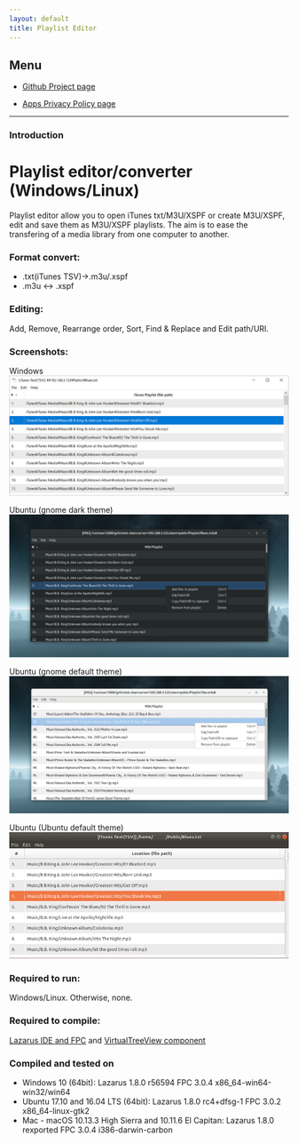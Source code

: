 ```yaml
---
layout: default
title: Playlist Editor
---
```


## Menu

  
* [Github Project page](https://github.com/torum/Playlist-editor)

* [Apps Privacy Policy page](https://torum.github.io/Playlist-editor/app-privacy-policy/)  

  

---------------------------------------
### Introduction  


# Playlist editor/converter (Windows/Linux)
Playlist editor allow you to open iTunes txt/M3U/XSPF or create M3U/XSPF, edit and save them as M3U/XSPF playlists. The aim is to ease the transfering of a media library from one computer to another.  
  
### Format convert:  
- .txt(iTunes TSV)->.m3u/.xspf
- .m3u <-> .xspf  
  
### Editing:  
Add, Remove, Rearrange order, Sort, Find & Replace and Edit path/URI.  
  
### Screenshots:
Windows
![alt text](https://github.com/torum/Playlist-editor/blob/master/files/bin/PlaylistEditorScreenshot1.png?raw=true)

Ubuntu (gnome dark theme)
![alt text](https://github.com/torum/Playlist-editor/blob/master/files/bin/PlaylistEditorScreenshot2.png?raw=true)

Ubuntu (gnome default theme)
![alt text](https://github.com/torum/Playlist-editor/blob/master/files/bin/PlaylistEditorScreenshot3.png?raw=true)
  
Ubuntu (Ubuntu default theme)
![alt text](https://github.com/torum/Playlist-editor/blob/master/files/bin/PlaylistEditorScreenshot4.png?raw=true) 
 

### Required to run:    
Windows/Linux. Otherwise, none.  
   
### Required to compile:  
[Lazarus IDE and FPC](https://www.lazarus-ide.org/) and [VirtualTreeView component](https://github.com/blikblum/VirtualTreeView-Lazarus)  

### Compiled and tested on  
- Windows 10 (64bit): Lazarus 1.8.0 r56594 FPC 3.0.4 x86_64-win64-win32/win64  
- Ubuntu 17.10 and 16.04 LTS (64bit): Lazarus 1.8.0 rc4+dfsg-1 FPC 3.0.2 x86_64-linux-gtk2  
- Mac - macOS 10.13.3 High Sierra and 10.11.6 El Capitan: Lazarus 1.8.0 rexported FPC 3.0.4 i386-darwin-carbon  

 

 
